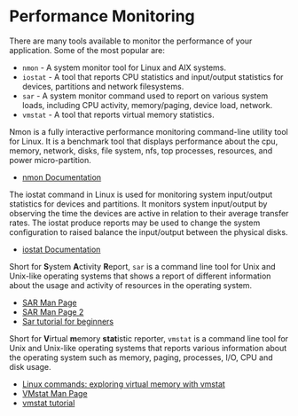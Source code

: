# Performance Monitoring

There are many tools available to monitor the performance of your application. Some of the most popular are:

- `nmon` - A system monitor tool for Linux and AIX systems.
- `iostat` - A tool that reports CPU statistics and input/output statistics for devices, partitions and network filesystems.
- `sar` - A system monitor command used to report on various system loads, including CPU activity, memory/paging, device load, network.
- `vmstat` - A tool that reports virtual memory statistics.

Nmon is a fully interactive performance monitoring command-line utility tool for Linux. It is a benchmark tool that displays performance about the cpu, memory, network, disks, file system, nfs, top processes, resources, and power micro-partition.

- [nmon Documentation](https://www.ibm.com/docs/en/aix/7.2?topic=n-nmon-command)


The iostat command in Linux is used for monitoring system input/output statistics for devices and partitions. It monitors system input/output by observing the time the devices are active in relation to their average transfer rates. The iostat produce reports may be used to change the system configuration to raised balance the input/output between the physical disks.

- [iostat Documentation](https://man7.org/linux/man-pages/man1/iostat.1.html)


Short for **S**ystem **A**ctivity **R**eport, `sar` is a command line tool for Unix and Unix-like operating systems that shows a report of different information about the usage and activity of resources in the operating system.

- [SAR Man Page](https://man7.org/linux/man-pages/man1/sar.1.html)
- [SAR Man Page 2](https://linux.die.net/man/1/sar)
- [Sar tutorial for beginners](https://linuxhint.com/sar_linux_tutorial/)

Short for **V**irtual **m**emory **stat**istic reporter, `vmstat` is a command line tool for Unix and Unix-like operating systems that reports various information about the operating system such as memory, paging, processes, I/O, CPU and disk usage.

- [Linux commands: exploring virtual memory with vmstat](https://www.redhat.com/sysadmin/linux-commands-vmstat)
- [VMstat Man Page](https://man7.org/linux/man-pages/man8/vmstat.8.html)
- [vmstat tutorial](https://phoenixnap.com/kb/vmstat-command)
